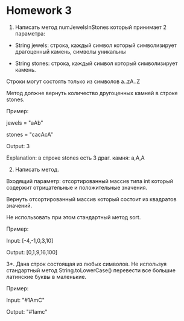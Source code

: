 # Homework 3

1. Написать метод numJewelsInStones который принимает 2 параметра:

- String jewels: строка, каждый символ который символизирует драгоценный камень, символы уникальны

- String stones: строка, каждый символ который символизирует камень.


Строки могут состоять только из символов a..zA..Z

Метод должне вернуть количество другоценных камней в строке stones.


Пример:

jewels = "aAb"

stones = "caсAcA"

Output: 3


Explanation: в строке stones есть 3 драг. камня: a,A,A

2. Написать метод.

Входящий параметр: отсортированный массив типа int который содержит отрицательные и положительные значения.

Вернуть отсортированный массив который состоит из квадратов значений.

Не использовать при этом стандартный метод sort.


Пример:

Input: [-4,-1,0,3,10]

Output: [0,1,9,16,100]


3*. Дана строк состоящая из любых символов. Не используя стандартный метод String.toLowerCase() перевести все большие латинские буквы в маленькие.


Пример:

Input: "#1AmC"

Output: "#1amc"
